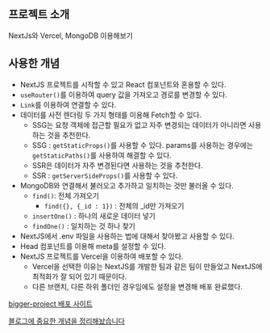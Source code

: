 ## 프로젝트 소개

NextJs와 Vercel, MongoDB 이용해보기

## 사용한 개념

- NextJS 프로젝트를 시작할 수 있고 React 컴포넌트와 혼용할 수 있다.
- `useRouter()`를 이용하여 query 값을 가져오고 경로를 변경할 수 있다.
- `Link`를 이용하여 연결할 수 있다.
- 데이터를 사전 렌더링 두 가지 형태를 이용해 Fetch할 수 있다.
  - SSG는 요청 객체에 접근할 필요가 없고 자주 변경되는 데이터가 아니라면 사용하는 것을 추천한다.
  - SSG : `getStaticProps()`를 사용할 수 있다. params를 사용하는 경우에는 `getStaticPaths()`를 사용하여 해결할 수 있다.
  - SSR은 데이터가 자주 변경된다면 사용하는 것을 추천한다.
  - SSR : `getServerSideProps()`를 사용할 수 있다.
- MongoDB와 연결해서 불러오고 추가하고 일치하는 것만 불러올 수 있다.
  - `find()`: 전체 가져오기
    - `find({}, {_id : 1})` : 전체의 \_id만 가져오기
  - `insertOne()` : 하나의 새로운 데이터 넣기
  - `findOne()` : 일치하는 것 하나 찾기
- NextJS에서 .env 파일을 사용하는 법에 대해서 찾아봤고 사용할 수 있다.
- Head 컴포넌트를 이용해 meta를 설정할 수 있다.
- NextJS 프로젝트를 Vercel을 이용하여 배포할 수 있다.
  - Vercel을 선택한 이유는 NextJS를 개발한 팀과 같은 팀이 만들었고 NextJS에 최적화가 잘 되어 있기 때문이다.
  - 다른 브랜치, 다른 하위 폴더인 경우임에도 설정을 변경해 배포 완료했다.

[bigger-project 배포 사이트](https://react-practice-projects-o2cc9xuur-jhan117.vercel.app/)

[블로그에 중요한 개념을 정리해놨습니다](https://jhan117.github.io/react/react-learn18/)
